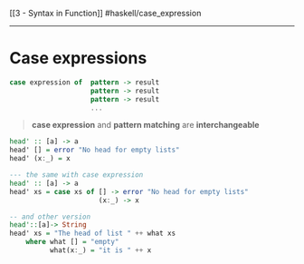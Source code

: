 [[3 - Syntax in Function]]
#haskell/case_expression


----
# Case expressions
```haskell
case expression of  pattern -> result
					pattern -> result
					pattern -> result
					...
```

> 
> **case expression** and **pattern matching** are **interchangeable**
>  

```haskell
head' :: [a] -> a
head' [] = error "No head for empty lists"
head' (x:_) = x

--- the same with case expression
head' :: [a] -> a
head' xs = case xs of [] -> error "No head for empty lists"
					  (x:_) -> x

-- and other version
head'::[a]-> String
head' xs = "The head of list " ++ what xs
	where what [] = "empty"
		  what(x:_) = "it is " ++ x


```




